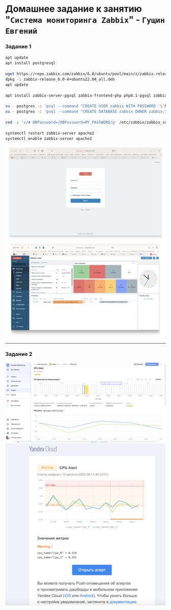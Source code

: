 # Домашнее задание к занятию "`Система мониторинга Zabbix`" - `Гущин Евгений`

### Задание 1

```bash
apt update
apt install postgresql

wget https://repo.zabbix.com/zabbix/6.0/ubuntu/pool/main/z/zabbix-release/zabbix-release_6.0-4+ubuntu22.04_all.deb
dpkg -i zabbix-release_6.0-4+ubuntu22.04_all.deb
apt update

apt install zabbix-server-pgsql zabbix-frontend-php php8.1-pgsql zabbix-apache-conf zabbix-sql-scripts

su - postgres -c 'psql --command "CREATE USER zabbix WITH PASSWORD '\'MY_PASSWORD\'';"'
su - postgres -c 'psql --command "CREATE DATABASE zabbix OWNER zabbix;"'

sed -i 's/# DBPassword=/DBPassword=MY_PASSWORD/g' /etc/zabbix/zabbix_server.conf

systemctl restart zabbix-server apache2
systemctl enable zabbix-server apache2
```

![z_login](../../img/SMON/HW2_img/Task1_1.png?raw=true)
![CPU monitoring 2](../../img/SMON/HW2_img/Task1_2.png?raw=true)


---

### Задание 2

![CPU alert 1](../../img/SMON/Task2_1.png?raw=true)
![CPU alert 2](../../img/SMON/Task2_2.png?raw=true)
